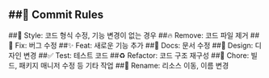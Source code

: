 ##🎯 Commit Rules
---
##🎨 Style: 코드 형식 수정, 기능 변경이 없는 경우
##🔥 Remove: 코드 파일 제거
##🐛 Fix: 버그 수정
##✨ Feat: 새로운 기능 추가
##📝 Docs: 문서 수정
##💄 Design: 디자인 변경
##✅ Test: 테스트 코드
##♻️ Refactor: 코드 구조 재구성
##🔧 Chore: 빌드, 패키지 매니저 수정 등 기타 작업
##🚚 Rename: 리소스 이동, 이름 변경
